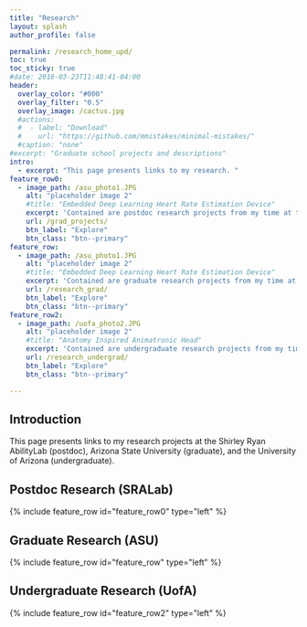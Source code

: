```yaml
---
title: "Research"
layout: splash
author_profile: false

permalink: /research_home_upd/
toc: true
toc_sticky: true
#date: 2016-03-23T11:48:41-04:00
header:
  overlay_color: "#000"
  overlay_filter: "0.5"
  overlay_image: /cactus.jpg
  #actions:
  #  - label: "Download"
  #    url: "https://github.com/mmistakes/minimal-mistakes/"
  #caption: "none"
#excerpt: "Graduate school projects and descriptions"
intro: 
  - excerpt: "This page presents links to my research. "
feature_row0:
  - image_path: /asu_photo1.JPG
    alt: "placeholder image 2"
    #title: "Embedded Deep Learning Heart Rate Estimation Device"
    excerpt: 'Contained are postdoc research projects from my time at the Shirley Ryan AbilityLab.'
    url: /grad_projects/
    btn_label: "Explore"
    btn_class: "btn--primary"
feature_row:
  - image_path: /asu_photo1.JPG
    alt: "placeholder image 2"
    #title: "Embedded Deep Learning Heart Rate Estimation Device"
    excerpt: 'Contained are graduate research projects from my time at Arizona State University.'
    url: /research_grad/
    btn_label: "Explore"
    btn_class: "btn--primary"
feature_row2:    
  - image_path: /uofa_photo2.JPG
    alt: "placeholder image 2"
    #title: "Anatomy Inspired Animatronic Head"
    excerpt: 'Contained are undergraduate research projects from my time at the University of Arizona.'
    url: /research_undergrad/
    btn_label: "Explore"
    btn_class: "btn--primary"

---
```

## Introduction
This page presents links to my research projects at the Shirley Ryan AbilityLab (postdoc), Arizona State University (graduate), and the University of Arizona (undergraduate). 
## Postdoc Research (SRALab)
{% include feature_row id="feature_row0" type="left" %}
## Graduate Research (ASU)
{% include feature_row id="feature_row" type="left" %}
## Undergraduate Research (UofA)
{% include feature_row id="feature_row2" type="left" %}
